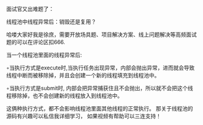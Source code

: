 面试官又出难题了：

线程池中线程异常后：销毁还是复用？



哈喽大家好我是徐庶，需要开放场具题、项目解决方案、线上问题解决等高频面试题的可以在评论区扣666.



当一个线程池里面的线程异常后:

◦当执行方式是execute时,当执行任务出现异常，内部会抛出异常，进而就会导致线程中断而被移除掉，并且会创建一个新的线程填充到线程池中。



◦当执行方式是submit时, 内部会把异常捕获住且不会抛出，所以就不会把这个线程移除掉，也不会创建新的线程放入到线程池中。 



这俩种执行方式，都不会影响线程池里面其他线程的正常执行。   那关于线程池的源码有兴趣可以私信我详细学习，  如果视频有帮助可以三连支持！

 

 

